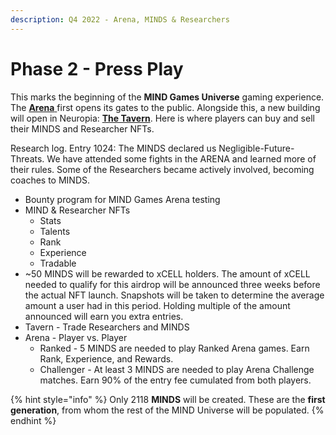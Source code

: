 ```yaml
---
description: Q4 2022 - Arena, MINDS & Researchers
---
```


# Phase 2 - Press Play

This marks the beginning of the **MIND Games Universe** gaming experience. The [**Arena** ](../../learn/game-basics/arena/)first opens its gates to the public. Alongside this, a new building will open in Neuropia: [**The Tavern**](../../learn/game-basics/neuropia/tavern.md). Here is where players can buy and sell their MINDS and Researcher NFTs.

Research log. Entry 1024: The MINDS declared us Negligible-Future-Threats. We have attended some fights in the ARENA and learned more of their rules. Some of the Researchers became actively involved, becoming coaches to MINDS.

* Bounty program for MIND Games Arena testing
* MIND & Researcher NFTs
  * Stats
  * Talents
  * Rank
  * Experience
  * Tradable
* \~50 MINDS will be rewarded to xCELL holders. The amount of xCELL needed to qualify for this airdrop will be announced three weeks before the actual NFT launch. Snapshots will be taken to determine the average amount a user had in this period. Holding multiple of the amount announced will earn you extra entries.
* Tavern - Trade Researchers and MINDS
* Arena - Player vs. Player
  * Ranked - 5 MINDS are needed to play Ranked Arena games. Earn Rank, Experience, and Rewards.
  * Challenger - At least 3 MINDS are needed to play Arena Challenge matches. Earn 90% of the entry fee cumulated from both players.

{% hint style="info" %}
Only 2118 **MINDS** will be created. These are the **first generation**, from whom the rest of the MIND Universe will be populated.
{% endhint %}
